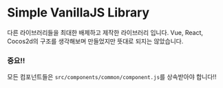 # Simple VanillaJS Library

다른 라이브러리들을 최대한 배제하고 제작한 라이브러리 입니다.
Vue, React, Cocos2d의 구조를 생각해보며 만들었지만 뜻대로 되지는 않았습니다.

### 중요!!
모든 컴포넌트들은 `src/components/common/component.js`를 상속받아야 합니다!!
